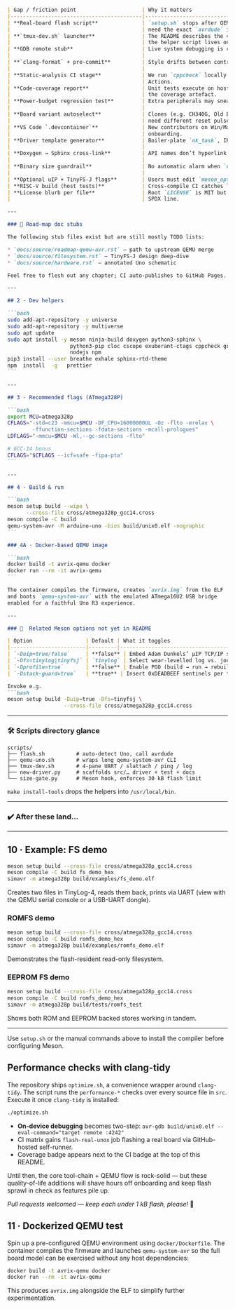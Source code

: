 ````markdown

| Gap / friction point                     | Why it matters                                   | Proposed fix (PR welcome!)                    |
|------------------------------------------|--------------------------------------------------|----------------------------------------------|
| **Real-board flash script**              | `setup.sh` stops after QEMU.  Newcomers still    | Add `./flash.sh` → detects `/dev/ttyACM*`,   |
|                                          | need the exact `avrdude` incantation.            | sets correct baud + boot-reset (1200 bps).   |
| **`tmux-dev.sh` launcher**               | The README describes the 4-pane session, but     | Ship a shell wrapper that spawns tmux panes   |
|                                          | the helper script lives only in docs.            | (`slattach`, UART console, `ping`, `tail -f`).|
| **GDB remote stub**                      | Live system debugging is currently “printf + LED”.| Compile `avr-gdbstub` (≈ 1.2 kB) behind       |
|                                          |                                                  | `-DDEBUG_GDB`, use the 16U2 for CDC bridge.   |
| **`clang-format` + pre-commit**          | Style drifts between contributors.               | Add `.clang-format` identical to LLVM-style   |
|                                          |                                                  | (except 4-space indent), hook via `pre-commit`.|
| **Static-analysis CI stage**             | We run `cppcheck` locally but not in GitHub      | New workflow: `cppcheck --std=c23 --enable=all`|
|                                          | Actions.                                         | + `clang-tidy` (host build).                  |
| **Code-coverage report**                 | Unit tests execute on host but we never publish  | `llvm-cov show` on the native test binary,    |
|                                          | the coverage artefact.                           | upload to Pages.                              |
| **Power-budget regression test**         | Extra peripherals may sneak in >30 mA spikes.    | INA219 script on a HW-in-the-loop runner;     |
|                                          |                                                  | fail PR if average current > 40 mA.           |
| **Board variant autoselect**             | Clones (e.g. CH340G, Old Bootloader @ 0x7E00)    | Detect VID/PID, choose correct reset-baud and |
|                                          | need different reset pulses.                     | boot address via `board.json`.                |
| **VS Code `.devcontainer`**              | New contributors on Win/Mac need zero-setup      | Publish `devcontainer.json` with Debian-stable|
|                                          | onboarding.                                      | + sid overlay, mounts serial device.          |
| **Driver template generator**            | Boiler-plate `nk_task`, IRQ vector, YAML docs.   | `scripts/new-driver.py --name ws2812b` emits  |
|                                          |                                                  | `.c/.h`, test stub and docs skeleton.         |
| **Doxygen → Sphinx cross-link**          | API names don’t hyperlink from the manual.       | Add `breathe_projects['avrix']` in `conf.py`, |
|                                          |                                                  | run `breathe-apigen`.                         |
| **Binary size guardrail**                | No automatic alarm when `unix0.elf` ≥ 30 kB.     | Meson `custom_target('size-gate', …)` fails   |
|                                          |                                                  | if `avr-size -A` reports flash > 30720 bytes. |
| **Optional uIP + TinyFS-J flags**        | Users must edit `meson_options.txt` by hand.     | Expose `-Duip=true -Dfs=tinyfsj` on configure. |
| **RISC-V build (host tests)**            | Cross-compile CI catches little-endian only.     | Add `gcc-riscv64-unknown-elf` matrix entry.    |
| **License blurb per file**               | Root `LICENSE` is MIT but headers still lack the | Run `addlicense` pre-commit to inject SPDX.   |
|                                          | SPDX line.                                       |                                              |

---

### 📓 Road-map doc stubs

The following stub files exist but are still mostly TODO lists:

* `docs/source/roadmap-qemu-avr.rst` — path to upstream QEMU merge  
* `docs/source/filesystem.rst` — TinyFS-J design deep-dive  
* `docs/source/hardware.rst` — annotated Uno schematic

Feel free to flesh out any chapter; CI auto-publishes to GitHub Pages.

---

## 2 · Dev helpers

```bash
sudo add-apt-repository -y universe
sudo add-apt-repository -y multiverse
sudo apt update
sudo apt install -y meson ninja-build doxygen python3-sphinx \
                    python3-pip cloc cscope exuberant-ctags cppcheck graphviz \
                    nodejs npm
pip3 install --user breathe exhale sphinx-rtd-theme
npm  install  -g   prettier
```

---

## 3 · Recommended flags (ATmega328P)

```bash
export MCU=atmega328p
CFLAGS="-std=c23 -mmcu=$MCU -DF_CPU=16000000UL -Oz -flto -mrelax \
        -ffunction-sections -fdata-sections -mcall-prologues"
LDFLAGS="-mmcu=$MCU -Wl,--gc-sections -flto"

# GCC-14 bonus
CFLAGS="$CFLAGS --icf=safe -fipa-pta"
```

---

## 4 · Build & run

```bash
meson setup build --wipe \
      --cross-file cross/atmega328p_gcc14.cross
meson compile -C build
qemu-system-avr -M arduino-uno -bios build/unix0.elf -nographic
```

### 4A · Docker-based QEMU image

```bash
docker build -t avrix-qemu docker
docker run --rm -it avrix-qemu
```

The container compiles the firmware, creates `avrix.img` from the ELF
and boots `qemu-system-avr` with the emulated ATmega16U2 USB bridge
enabled for a faithful Uno R3 experience.

---

### 🔗  Related Meson options not yet in README

| Option                 | Default | What it toggles                          |
|------------------------|---------|------------------------------------------|
| `-Duip=true/false`     | **false** | Embed Adam Dunkels’ µIP TCP/IP stack      |
| `-Dfs=tinylog|tinyfsj` | `tinylog` | Select wear-levelled log vs. journal FS   |
| `-Dprofile=true`       | **false** | Enable PGO (build → run → rebuild)        |
| `-Dstack-guard=true`   | **true** | Insert 0xDEADBEEF sentinels per task      |

Invoke e.g.  
```bash
meson setup build -Duip=true -Dfs=tinyfsj \
                  --cross-file cross/atmega328p_gcc14.cross
````

---

### 🛠️  Scripts directory glance

```
scripts/
├── flash.sh          # auto-detect Uno, call avrdude
├── qemu-uno.sh       # wraps long qemu-system-avr CLI
├── tmux-dev.sh       # 4-pane UART / slattach / ping / log
├── new-driver.py     # scaffolds src/… driver + test + docs
└── size-gate.py      # Meson hook, enforces 30 kB flash limit
```

`make install-tools` drops the helpers into `/usr/local/bin`.

---

### ✔️  After these land…

---

## 10 · Example: FS demo

```bash
meson setup build --cross-file cross/atmega328p_gcc14.cross
meson compile -C build fs_demo_hex
simavr -m atmega328p build/examples/fs_demo.elf
```

Creates two files in TinyLog-4, reads them back, prints via UART (view
with the QEMU serial console or a USB-UART dongle).

### ROMFS demo

```bash
meson setup build --cross-file cross/atmega328p_gcc14.cross
meson compile -C build romfs_demo_hex
simavr -m atmega328p build/examples/romfs_demo.elf
```

Demonstrates the flash-resident read-only filesystem.

### EEPROM FS demo

```bash
meson setup build --cross-file cross/atmega328p_gcc14.cross
meson compile -C build romfs_demo_hex
simavr -m atmega328p build/tests/romfs_test
```

Shows both ROM and EEPROM backed stores working in tandem.

---

Use `setup.sh` or the manual commands above to install the compiler
before configuring Meson.

## Performance checks with clang-tidy

The repository ships `optimize.sh`, a convenience wrapper around
``clang-tidy``. The script runs the ``performance-*`` checks over every
source file in ``src``. Execute it once ``clang-tidy`` is installed:

```bash
./optimize.sh
```
* **On-device debugging** becomes two-step:
  `avr-gdb build/unix0.elf --eval-command="target remote :4242"`
* CI matrix gains `flash-real-unox` job flashing a real board via GitHub-hosted
  self-runner.
* Coverage badge appears next to the CI badge at the top of this README.

Until then, the core tool-chain + QEMU flow is rock-solid — but these
quality-of-life additions will shave hours off onboarding and keep flash
sprawl in check as features pile up.

*Pull requests welcomed — keep each under 1 kB flash, please!* 🐜

## 11 · Dockerized QEMU test

Spin up a pre-configured QEMU environment using ``docker/Dockerfile``.
The container compiles the firmware and launches ``qemu-system-avr`` so
the full board model can be exercised without any host dependencies:

```bash
docker build -t avrix-qemu docker
docker run --rm -it avrix-qemu
```
This produces ``avrix.img`` alongside the ELF to simplify further
experimentation.
